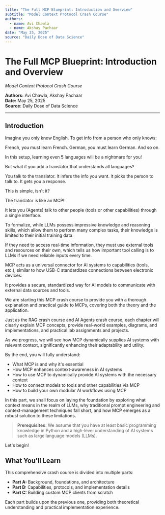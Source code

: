 ```yaml
---
title: "The Full MCP Blueprint: Introduction and Overview"
subtitle: "Model Context Protocol Crash Course"
authors:
  - name: Avi Chawla
  - name: Akshay Pachaar
date: "May 25, 2025"
source: "Daily Dose of Data Science"
---
```


# The Full MCP Blueprint: Introduction and Overview

_Model Context Protocol Crash Course_

**Authors:** Avi Chawla, Akshay Pachaar  
**Date:** May 25, 2025  
**Source:** Daily Dose of Data Science

---

## Introduction

Imagine you only know English. To get info from a person who only knows:

French, you must learn French.
German, you must learn German.
And so on.

In this setup, learning even 5 languages will be a nightmare for you!

But what if you add a translator that understands all languages?

You talk to the translator.
It infers the info you want.
It picks the person to talk to.
It gets you a response.

This is simple, isn't it?

The translator is like an MCP!

It lets you (Agents) talk to other people (tools or other capabilities) through a single interface.

To formalize, while LLMs possess impressive knowledge and reasoning skills, which allow them to perform many complex tasks, their knowledge is limited to their initial training data.

If they need to access real-time information, they must use external tools and resources on their own, which tells us how important tool calling is to LLMs if we need reliable inputs every time.

MCP acts as a universal connector for AI systems to capabilities (tools, etc.), similar to how USB-C standardizes connections between electronic devices.

It provides a secure, standardized way for AI models to communicate with external data sources and tools.

We are starting this MCP crash course to provide you with a thorough explanation and practical guide to MCPs, covering both the theory and the application.

Just as the RAG crash course and AI Agents crash course, each chapter will clearly explain MCP concepts, provide real-world examples, diagrams, and implementations, and practical lab assignments and projects.

As we progress, we will see how MCP dynamically supplies AI systems with relevant context, significantly enhancing their adaptability and utility.

By the end, you will fully understand:

- What MCP is and why it's essential
- How MCP enhances context-awareness in AI systems
- How to use MCP to dynamically provide AI systems with the necessary context
- How to connect models to tools and other capabilities via MCP
- How to build your own modular AI workflows using MCP

In this part, we shall focus on laying the foundation by exploring what context means in the realm of LLMs, why traditional prompt engineering and context-management techniques fall short, and how MCP emerges as a robust solution to these limitations.

> **Prerequisites:** We assume that you have at least basic programming knowledge in Python and a high-level understanding of AI systems such as large language models (LLMs).

Let's begin!

## What You'll Learn

This comprehensive crash course is divided into multiple parts:

- **Part A:** Background, foundations, and architecture
- **Part B:** Capabilities, protocols, and implementation details
- **Part C:** Building custom MCP clients from scratch

Each part builds upon the previous one, providing both theoretical understanding and practical implementation experience.

```{tableofcontents}

```
